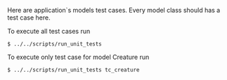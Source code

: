 Here are application`s models test cases.
Every model class should has a test case here.

To execute all test cases run

    $ ../../scripts/run_unit_tests

To execute only test case for model Creature run

    $ ../../scripts/run_unit_tests tc_creature
